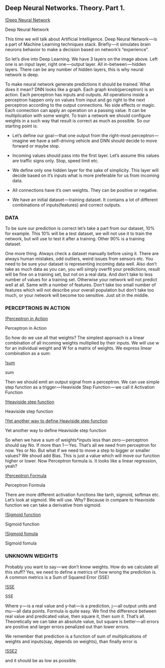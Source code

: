 ## Deep Neural Networks. Theory. Part 1.

[!Deep Neural Network](https://github.com/lymanzhang/Machine-Learning-for-Design/blob/master/DeepLearning_FromTheoryToPractice/DeepLearningTheoryPart01/images/Deep%20Neural%20Network.jpg)

Deep Neural Network

This time we will talk about Artificial Intelligence. Deep Neural Network — is a part of Machine Learning techniques stack. Briefly — it simulates brain neurons behavior to make a decision based on network’s “experience”.

So let’s dive into Deep Learning. We have 3 layers on the image above. Left one is an input layer, right one — output layer. All in-between — hidden layers. There can be any number of hidden layers, this is why neural network is deep.

To make neural network generate predictions it should be trained. What does it mean? DNN looks like a graph. Each graph knob(perceptron) is an action. Each perceptron has inputs and outputs. All operations inside a perceptron happen only on values from input and go right to the next perceptron according to the output connections. No side effects or magic. Each connection can apply an operation on a passing value. It can be multiplication with some weight. To train a network we should configure weights in a such way that result is correct as much as possible. So our starting point is:

- Let’s define our goal — that one output from the right-most perceptron — imagine we have a self-driving vehicle and DNN should decide to move forward or maybe stop.

- Incoming values should pass into the first layer. Let’s assume this values are traffic signs only. Stop, speed limit etc.

- We define only one hidden layer for the sake of simplicity. This layer will decide based on it’s inputs what is more preferable for us from incoming data.

- All connections have it’s own weights. They can be positive or negative.

- We have an initial dataset — training dataset. It contains a lot of different combinations of inputs(features) and correct outputs.

### DATA
To be sure our prediction is correct let’s take a part from our dataset, 10% for example. This 10% will be a test dataset, we will not use it to train the network, but will use to test it after a training. Other 90% is a training dataset.

One more thing. Always check a dataset manually before using it. There are always human mistakes, odd outliers, weird issues from sensors etc. You need to be sure your dataset is representing incoming data well. Also don’t take as much data as you can, you will simply overfit your predictions, result will be fine on a training set, but not on a real data. And don’t take to less number of values for a training set. Otherwise your network will not predict well at all. Same with a number of features. Don’t take too small number of features which will not describe your overall population but don’t take too much, or your network will become too sensitive. Just sit in the middle.

### PERCEPTRONS IN ACTION

[!Perceptron in Action](https://github.com/lymanzhang/Machine-Learning-for-Design/blob/master/DeepLearning_FromTheoryToPractice/DeepLearningTheoryPart01/images/Perceptron%20in%20Action.jpg)

Perceptron in Action

So how do we use all that weights? The simplest approach is a linear combination of all incoming weights multiplied by their inputs. We will use w for an individual weight and W for a matrix of weights. We express linear combination as a sum:

[!sum](https://github.com/lymanzhang/Machine-Learning-for-Design/blob/master/DeepLearning_FromTheoryToPractice/DeepLearningTheoryPart01/images/sum.jpg)

sum

Then we should emit an output signal from a perceptron. We can use simple step function as a trigger — Heaviside Step Function — we call it Activation Function

[!Heaviside step function](https://github.com/lymanzhang/Machine-Learning-for-Design/blob/master/DeepLearning_FromTheoryToPractice/DeepLearningTheoryPart01/images/Heaviside%20step%20function.jpg)

Heaviside step function

[!Yet another way to define Heaviside step function](https://github.com/lymanzhang/Machine-Learning-for-Design/blob/master/DeepLearning_FromTheoryToPractice/DeepLearningTheoryPart01/images/Yet%20another%20way%20to%20define%20Heaviside%20step%20function.jpg)

Yet another way to define Heaviside step function

So when we have a sum of weights*inputs less than zero — perceptron should say No. If more than 1 — Yes. That’s all we need from perceptron for now. Yes or No. But what if we need to move a step to bigger or smaller values? We shoud add Bias. This is just a value which will move our function higher or lower. Now Perceptron formula is. It looks like a linear regression, yeah?

[!Perceptron Formula](https://github.com/lymanzhang/Machine-Learning-for-Design/blob/master/DeepLearning_FromTheoryToPractice/DeepLearningTheoryPart01/images/Perceptron%20Formula.jpg)

Perceptron Formula

There are more different activation functions like tanh, sigmoid, softmax etc. Let’s look at sigmoid. We will use. Why? Because in compare to Heaviside function we can take a derivative from sigmoid.

[!Sigmoid function](https://github.com/lymanzhang/Machine-Learning-for-Design/blob/master/DeepLearning_FromTheoryToPractice/DeepLearningTheoryPart01/images/Sigmoid%20function.jpg)

Sigmoid function

[!Sigmoid fomula](https://github.com/lymanzhang/Machine-Learning-for-Design/blob/master/DeepLearning_FromTheoryToPractice/DeepLearningTheoryPart01/images/Sigmoid%20fomula.jpg)

Sigmoid fomula

### UNKNOWN WEIGHTS

Probably you want to say — we don’t know weights. How do we calculate all this stuff? Yes, we need to define a metrics of how wrong the prediction is. A common metrics is a Sum of Squared Error (SSE)

[!SSE](https://github.com/lymanzhang/Machine-Learning-for-Design/blob/master/DeepLearning_FromTheoryToPractice/DeepLearningTheoryPart01/images/SSE.jpg)

SSE

Where y — is a real value and y-hat — is a prediction, j — all output units and mu — all data points. Formula is quite easy. We find the difference between real value and predicated value, then square it, then sum it. That’s all. Theoretically we can take an absolute value, but square is better — all errors are positive and larger errors penalized out than lower errors.

We remember that prediction is a function of sum of multiplications of weights and inputs(say, depends on weights), than finally error is

[!SSE2](https://github.com/lymanzhang/Machine-Learning-for-Design/blob/master/DeepLearning_FromTheoryToPractice/DeepLearningTheoryPart01/images/SSE2.jpg)

and it should be as low as possible.
